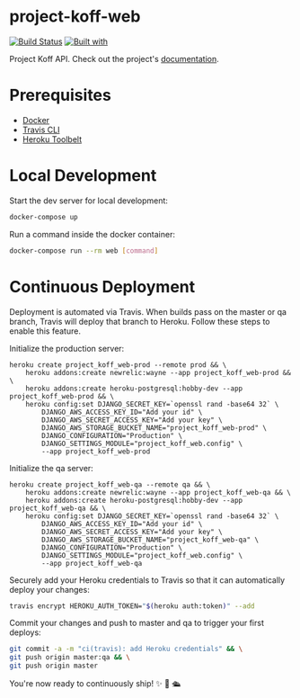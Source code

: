 # project-koff-web

[![Build Status](https://travis-ci.org/dinoilic/project-koff-web.svg?branch=master)](https://travis-ci.org/dinoilic/project-koff-web)
[![Built with](https://img.shields.io/badge/Built_with-Cookiecutter_Django_Rest-F7B633.svg)](https://github.com/agconti/cookiecutter-django-rest)

Project Koff API. Check out the project's [documentation](http://dinoilic.github.io/project-koff-web/).

# Prerequisites

- [Docker](https://docs.docker.com/docker-for-mac/install/)  
- [Travis CLI](http://blog.travis-ci.com/2013-01-14-new-client/)
- [Heroku Toolbelt](https://toolbelt.heroku.com/)

# Local Development

Start the dev server for local development:
```bash
docker-compose up
```

Run a command inside the docker container:

```bash
docker-compose run --rm web [command]
```

# Continuous Deployment

Deployment is automated via Travis. When builds pass on the master or qa branch, Travis will deploy that branch to Heroku. Follow these steps to enable this feature.

Initialize the production server:

```
heroku create project_koff_web-prod --remote prod && \
    heroku addons:create newrelic:wayne --app project_koff_web-prod && \
    heroku addons:create heroku-postgresql:hobby-dev --app project_koff_web-prod && \
    heroku config:set DJANGO_SECRET_KEY=`openssl rand -base64 32` \
        DJANGO_AWS_ACCESS_KEY_ID="Add your id" \
        DJANGO_AWS_SECRET_ACCESS_KEY="Add your key" \
        DJANGO_AWS_STORAGE_BUCKET_NAME="project_koff_web-prod" \
        DJANGO_CONFIGURATION="Production" \
        DJANGO_SETTINGS_MODULE="project_koff_web.config" \
        --app project_koff_web-prod
```

Initialize the qa server:

```
heroku create project_koff_web-qa --remote qa && \
    heroku addons:create newrelic:wayne --app project_koff_web-qa && \
    heroku addons:create heroku-postgresql:hobby-dev --app project_koff_web-qa && \
    heroku config:set DJANGO_SECRET_KEY=`openssl rand -base64 32` \
        DJANGO_AWS_ACCESS_KEY_ID="Add your id" \
        DJANGO_AWS_SECRET_ACCESS_KEY="Add your key" \
        DJANGO_AWS_STORAGE_BUCKET_NAME="project_koff_web-qa" \
        DJANGO_CONFIGURATION="Production" \
        DJANGO_SETTINGS_MODULE="project_koff_web.config" \
        --app project_koff_web-qa
```

Securely add your Heroku credentials to Travis so that it can automatically deploy your changes:

```bash
travis encrypt HEROKU_AUTH_TOKEN="$(heroku auth:token)" --add
```

Commit your changes and push to master and qa to trigger your first deploys:

```bash
git commit -a -m "ci(travis): add Heroku credentials" && \
git push origin master:qa && \
git push origin master
```

You're now ready to continuously ship! ✨ 💅 🛳
